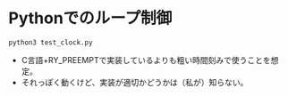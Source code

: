 # Pythonでのループ制御

```
python3 test_clock.py
```

* C言語+RY_PREEMPTで実装しているよりも粗い時間刻みで使うことを想定。
* それっぽく動くけど、実装が適切かどうかは（私が）知らない。

